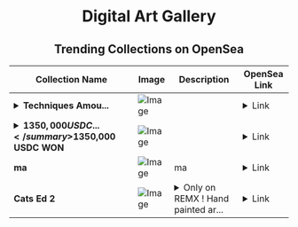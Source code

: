 <div align="center">

# Digital Art Gallery

## Trending Collections on OpenSea

| Collection Name                       | Image                                                                                     | Description                       | OpenSea Link                                                                                          |
|---------------------------------------|-------------------------------------------------------------------------------------------|-----------------------------------|--------------------------------------------------------------------------------------------------------|
| **<details><summary>Techniques Amou...</summary>Techniques Amount</details>** | ![Image](https://i.seadn.io/s/raw/files/6208296595d87477fcda76cc36509db1.jpg?w=500&auto=format?w=200&auto=format) |  | <details><summary>Link</summary>[Techniques Amount](https://opensea.io/collection/techniques-amount)</details> |
| **<details><summary>$1350,000 USDC ...</summary>$1350,000 USDC WON</details>** | ![Image](https://i.seadn.io/s/raw/files/d99235d4f02c0e4180ca0539ee36db3d.jpg?w=500&auto=format?w=200&auto=format) |  | <details><summary>Link</summary>[$1350,000 USDC WON](https://opensea.io/collection/1350000-usdc-won-251)</details> |
| **ma** | ![Image](https://i.seadn.io/s/raw/files/99f62771ec5cd162a2e292f40d23ec16.jpg?w=500&auto=format?w=200&auto=format) | ma | <details><summary>Link</summary>[ma](https://opensea.io/collection/ma-62)</details> |
| **Cats Ed 2** | ![Image](https://i.seadn.io/s/raw/files/2a778528874afdd5d1d4b654dbb47804.jpg?w=500&auto=format?w=200&auto=format) | <details><summary>Only on REMX ! Hand painted ar...</summary>Only on REMX ! Hand painted art by Diegorobot</details> | <details><summary>Link</summary>[Cats Ed 2](https://opensea.io/collection/cats-ed-2)</details> |

</div>